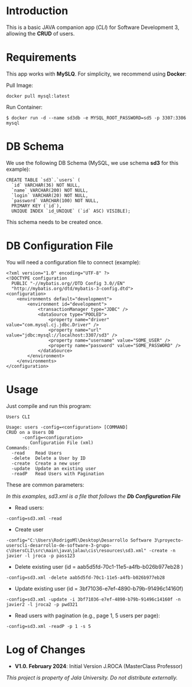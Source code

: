 
# Introduction

This is a basic JAVA companion app (*CLI*) for Software Development 3, allowing the  **CRUD** of users.

# Requirements

This app works with **MySLQ**. For simplicity, we recommend using **Docker**:

Pull Image:
```
docker pull mysql:latest
```

Run Container:
```
$ docker run -d --name sd3db -e MYSQL_ROOT_PASSWORD=sd5 -p 3307:3306 mysql
```

# DB Schema

We use the following DB Schema (MySQL, we use schema **sd3** for this example):

```
CREATE TABLE `sd3`.`users` (
  `id` VARCHAR(36) NOT NULL,
  `name` VARCHAR(200) NOT NULL,
  `login` VARCHAR(20) NOT NULL,
  `password` VARCHAR(100) NOT NULL,
  PRIMARY KEY (`id`),
  UNIQUE INDEX `id_UNIQUE` (`id` ASC) VISIBLE);
```

This schema needs to be created once.

# DB Configuration File
You will need a configuration file to connect (example):

```
<?xml version="1.0" encoding="UTF-8" ?>
<!DOCTYPE configuration
  PUBLIC "-//mybatis.org//DTD Config 3.0//EN"
  "http://mybatis.org/dtd/mybatis-3-config.dtd">
<configuration>
	<environments default="development">
		<environment id="development">
			<transactionManager type="JDBC" />
			<dataSource type="POOLED">
				<property name="driver" value="com.mysql.cj.jdbc.Driver" />
				<property name="url" value="jdbc:mysql://localhost:3307/sd3" />
				<property name="username" value="SOME_USER" />
				<property name="password" value="SOME_PASSWORD" />
			</dataSource>
		</environment>
	</environments>
</configuration>
```

# Usage

Just compile and run this program:

```
Users CLI

Usage: users -config=<configuration> [COMMAND]
CRUD on a Users DB
      -config=<configuration>
         Configuration File (xml)
Commands:
  -read    Read Users
  -delete  Delete a User by ID
  -create  Create a new user
  -update  Update an existing user
  -readP   Read Users with Pagination
```

These are common parameters:

_In this examples, sd3.xml is a file that follows the **Db Configuration File**_

* Read users:

```
-config=sd3.xml -read 
```

* Create user
```
-config="C:\Users\RodrigoMl\Desktop\Desarrollo Software 3\proyecto-userscli-desarrollo-de-software-3-grupo-c\UsersCLI\src\main\java\jalau\cis\resources\sd3.xml" -create -n javier -l jroca -p pass123
```

* Delete existing user (id = aab5d5fd-70c1-11e5-a4fb-b026b977eb28 )
```
-config=sd3.xml -delete aab5d5fd-70c1-11e5-a4fb-b026b977eb28 
```

* Update existing user (id = 3bf71036-e7ef-4890-b79b-91496c14160f)
```
-config=sd3.xml -update -i 3bf71036-e7ef-4890-b79b-91496c14160f -n javier2 -l jroca2 -p pwd321
```
* Read users with pagination (e.g., page 1, 5 users per page):
```
-config=sd3.xml -readP -p 1 -s 5
```
# Log of Changes

- **V1.0. February 2024**:  Initial Version J.ROCA (MasterClass Professor)

_This project is property of Jala University. Do not distribute externally._